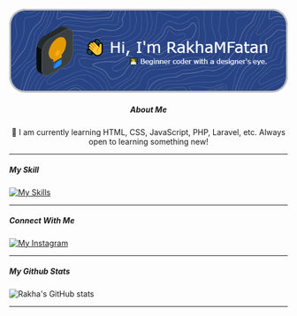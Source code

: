 <div align="center">

![rakhamfatan](/img/github-header-image.png)

##### About Me
🧠 I am currently learning HTML, CSS, JavaScript, PHP, Laravel, etc. 
Always open to learning something new!

</div>

<hr>

<!--
**RakhaMFatan/rakhamfatan** is a ✨ _special_ ✨ repository because its `README.md` (this file) appears on your GitHub profile.

Here are some ideas to get you started:

- 🔭 I’m currently working on ...
- 🌱 I’m currently learning ...
- 👯 I’m looking to collaborate on ...
- 🤔 I’m looking for help with ...
- 💬 Ask me about ...
- 📫 How to reach me: ...
- 😄 Pronouns: ...
- ⚡ Fun fact: ...
-->

##### My Skill

<p>
<a href="https://skillicons.dev">
    <img src="https://skillicons.dev/icons?i=html,css,js,figma,php,vscode,laravel,mysql&theme=dark" alt="My Skills" />
</a>
</p>

<hr>

##### Connect With Me

[![My Instagram](https://skillicons.dev/icons?i=instagram)](https://www.instagram.com/rkhamf_/)

<hr>

##### My Github Stats


![Rakha's GitHub stats](https://github-readme-stats.vercel.app/api?username=rakhamfatan&show_icons=true&theme=darcula)


<hr>